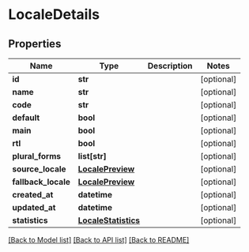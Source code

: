 # LocaleDetails

## Properties
Name | Type | Description | Notes
------------ | ------------- | ------------- | -------------
**id** | **str** |  | [optional] 
**name** | **str** |  | [optional] 
**code** | **str** |  | [optional] 
**default** | **bool** |  | [optional] 
**main** | **bool** |  | [optional] 
**rtl** | **bool** |  | [optional] 
**plural_forms** | **list[str]** |  | [optional] 
**source_locale** | [**LocalePreview**](LocalePreview.md) |  | [optional] 
**fallback_locale** | [**LocalePreview**](LocalePreview.md) |  | [optional] 
**created_at** | **datetime** |  | [optional] 
**updated_at** | **datetime** |  | [optional] 
**statistics** | [**LocaleStatistics**](LocaleStatistics.md) |  | [optional] 

[[Back to Model list]](../README.md#documentation-for-models) [[Back to API list]](../README.md#documentation-for-api-endpoints) [[Back to README]](../README.md)


